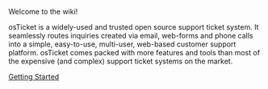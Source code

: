 Welcome to the wiki!

osTicket is a widely-used and trusted open source support ticket system. It seamlessly routes inquiries created via email, web-forms and phone calls into a simple, easy-to-use, multi-user, web-based customer support platform. osTicket comes packed with more features and tools than most of the expensive (and complex) support ticket systems on the market.

[Getting Started](https://github.com/osTicket/osTicket/wiki/Getting-Started)